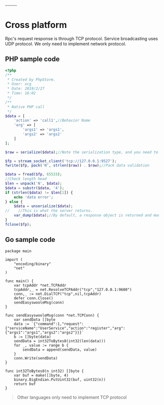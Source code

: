 <head>
     <title>EasySwoole Rpc|swoole Rpc|swoole distributed|swoole microservices|php microservices|php Rpc</title>
     <meta name="keywords" content="EasySwoole Rpc|swoole Rpc|swoole distributed|swoole microservices|php microservices|php Rpc"/>
     <meta name="description" content="EasySwoole Rpc|swoole Rpc|swoole distributed|swoole microservices|php microservices|php Rpc"/>
</head>
---<head>---

# Cross platform
Rpc's request response is through TCP protocol. Service broadcasting uses UDP protocol. We only need to implement network protocol.
## PHP sample code
````php
<?php
/**
 * Created by PhpStorm.
 * User: xcg
 * Date: 2019/2/27
 * Time: 16:02
 */
/**
 * Native PHP call
 */
$data = [
    'action' => 'call1',//Behavior Name
    'arg' => [
        'args1' => 'args1',
        'args2' => 'args2'
    ]
];

$raw = serialize($data);//Note the serialization type, and you need to agree on the protocol $serializeType with the RPC server

$fp = stream_socket_client('tcp://127.0.0.1:9527');
fwrite($fp, pack('N', strlen($raw)) . $raw);//Pack data validation

$data = fread($fp, 65533);
//Check length head
$len = unpack('N', $data);
$data = substr($data, '4');
if (strlen($data) != $len[1]) {
    echo 'data error';
} else {
    $data = unserialize($data);
//    //This is what the server returns.
    var_dump($data);//By default, a response object is returned and modified by $serializeType
}
fclose($fp);
````

## Go sample code
````
package main

import (
	"encoding/binary"
	"net"
)

func main() {
	var tcpAddr *net.TCPAddr
	tcpAddr,_ = net.ResolveTCPAddr("tcp","127.0.0.1:9600")
	conn,_ := net.DialTCP("tcp",nil,tcpAddr)
	defer conn.Close()
	sendEasyswooleMsg(conn)
}

func sendEasyswooleMsg(conn *net.TCPConn) {
	var sendData []byte
	data := `{"command":1,"request":{"serviceName":"UserService","action":"register","arg":{"args1":"args1","args2":"args2"}}}`
	b := []byte(data)
	sendData = int32ToBytes8(int32(len(data)))
	for _, value := range b {
		sendData = append(sendData, value)
	}
	conn.Write(sendData)
}

func int32ToBytes8(n int32) []byte {
	var buf = make([]byte, 4)
	binary.BigEndian.PutUint32(buf, uint32(n))
	return buf
}
````
> Other languages only need to implement TCP protocol
